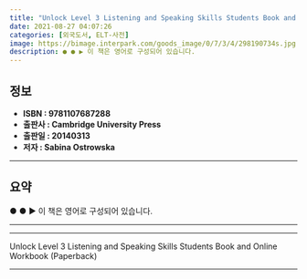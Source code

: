 ```yaml
---
title: "Unlock Level 3 Listening and Speaking Skills Students Book and Online Workbook (Paperback)"
date: 2021-08-27 04:07:26
categories: [외국도서, ELT-사전]
image: https://bimage.interpark.com/goods_image/0/7/3/4/298190734s.jpg
description: ● ● ▶ 이 책은 영어로 구성되어 있습니다.
---
```


## **정보**

- **ISBN : 9781107687288**
- **출판사 : Cambridge University Press**
- **출판일 : 20140313**
- **저자 : Sabina Ostrowska**

------



## **요약**

●  ●  ▶ 이 책은 영어로 구성되어 있습니다.

------



------


Unlock Level 3 Listening and Speaking Skills Students Book and Online Workbook (Paperback) 

------



